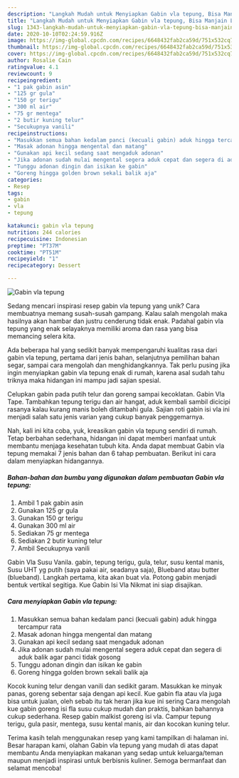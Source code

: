 ```yaml
---
description: "Langkah Mudah untuk Menyiapkan Gabin vla tepung, Bisa Manjain Lidah"
title: "Langkah Mudah untuk Menyiapkan Gabin vla tepung, Bisa Manjain Lidah"
slug: 1343-langkah-mudah-untuk-menyiapkan-gabin-vla-tepung-bisa-manjain-lidah
date: 2020-10-10T02:24:59.916Z
image: https://img-global.cpcdn.com/recipes/6648432fab2ca59d/751x532cq70/gabin-vla-tepung-foto-resep-utama.jpg
thumbnail: https://img-global.cpcdn.com/recipes/6648432fab2ca59d/751x532cq70/gabin-vla-tepung-foto-resep-utama.jpg
cover: https://img-global.cpcdn.com/recipes/6648432fab2ca59d/751x532cq70/gabin-vla-tepung-foto-resep-utama.jpg
author: Rosalie Cain
ratingvalue: 4.1
reviewcount: 9
recipeingredient:
- "1 pak gabin asin"
- "125 gr gula"
- "150 gr terigu"
- "300 ml air"
- "75 gr mentega"
- "2 butir kuning telur"
- "Secukupnya vanili"
recipeinstructions:
- "Masukkan semua bahan kedalam panci (kecuali gabin) aduk hingga tercampur rata"
- "Masak adonan hingga mengental dan matang"
- "Gunakan api kecil sedang saat mengaduk adonan"
- "Jika adonan sudah mulai mengental segera aduk cepat dan segera di aduk balik agar panci tidak gosong"
- "Tunggu adonan dingin dan isikan ke gabin"
- "Goreng hingga golden brown sekali balik aja"
categories:
- Resep
tags:
- gabin
- vla
- tepung

katakunci: gabin vla tepung 
nutrition: 244 calories
recipecuisine: Indonesian
preptime: "PT37M"
cooktime: "PT51M"
recipeyield: "1"
recipecategory: Dessert

---
```



![Gabin vla tepung](https://img-global.cpcdn.com/recipes/6648432fab2ca59d/751x532cq70/gabin-vla-tepung-foto-resep-utama.jpg)

Sedang mencari inspirasi resep gabin vla tepung yang unik? Cara membuatnya memang susah-susah gampang. Kalau salah mengolah maka hasilnya akan hambar dan justru cenderung tidak enak. Padahal gabin vla tepung yang enak selayaknya memiliki aroma dan rasa yang bisa memancing selera kita.

Ada beberapa hal yang sedikit banyak mempengaruhi kualitas rasa dari gabin vla tepung, pertama dari jenis bahan, selanjutnya pemilihan bahan segar, sampai cara mengolah dan menghidangkannya. Tak perlu pusing jika ingin menyiapkan gabin vla tepung enak di rumah, karena asal sudah tahu triknya maka hidangan ini mampu jadi sajian spesial.

Celupkan gabin pada putih telur dan goreng sampai kecoklatan.⁣ Gabin Vla Tape. Tambahkan tepung terigu dan air hangat, aduk kembali sambil dicicipi rasanya kalau kurang manis boleh ditambahi gula. Sajian roti gabin isi vla ini menjadi salah satu jenis varian yang cukup banyak penggemarnya.


Nah, kali ini kita coba, yuk, kreasikan gabin vla tepung sendiri di rumah. Tetap berbahan sederhana, hidangan ini dapat memberi manfaat untuk membantu menjaga kesehatan tubuh kita. Anda dapat membuat Gabin vla tepung memakai 7 jenis bahan dan 6 tahap pembuatan. Berikut ini cara dalam menyiapkan hidangannya.

<!--inarticleads1-->

##### Bahan-bahan dan bumbu yang digunakan dalam pembuatan Gabin vla tepung:

1. Ambil 1 pak gabin asin
1. Gunakan 125 gr gula
1. Gunakan 150 gr terigu
1. Gunakan 300 ml air
1. Sediakan 75 gr mentega
1. Sediakan 2 butir kuning telur
1. Ambil Secukupnya vanili


Gabin Vla Susu Vanila. gabin, tepung terigu, gula, telur, susu kental manis, Susu UHT yg putih (saya pakai air, seadanya saja), Blueband atau butter (blueband). Langkah pertama, kita akan buat vla. Potong gabin menjadi bentuk vertikal segitiga. Kue Gabin Isi Vla Nikmat ini siap disajikan. 

<!--inarticleads2-->

##### Cara menyiapkan Gabin vla tepung:

1. Masukkan semua bahan kedalam panci (kecuali gabin) aduk hingga tercampur rata
1. Masak adonan hingga mengental dan matang
1. Gunakan api kecil sedang saat mengaduk adonan
1. Jika adonan sudah mulai mengental segera aduk cepat dan segera di aduk balik agar panci tidak gosong
1. Tunggu adonan dingin dan isikan ke gabin
1. Goreng hingga golden brown sekali balik aja


Kocok kuning telur dengan vanili dan sedikit garam. Masukkan ke minyak panas, goreng sebentar saja dengan api kecil. Kue gabin fla atau vla juga bisa untuk jualan, oleh sebab itu tak heran jika kue ini sering Cara mengolah kue gabin goreng isi fla susu cukup mudah dan praktis, bahkan bahannya cukup sederhana. Resep gabin malkist goreng isi vla. Campur tepung terigu, gula pasir, mentega, susu kental manis, air dan kocokan kuning telur. 

Terima kasih telah menggunakan resep yang kami tampilkan di halaman ini. Besar harapan kami, olahan Gabin vla tepung yang mudah di atas dapat membantu Anda menyiapkan makanan yang sedap untuk keluarga/teman maupun menjadi inspirasi untuk berbisnis kuliner. Semoga bermanfaat dan selamat mencoba!
